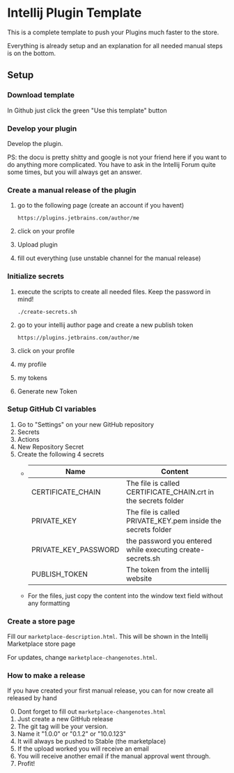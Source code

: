 # Intellij Plugin Template

This is a complete template to push your Plugins much faster to the store.

Everything is already setup and an explanation for all needed manual steps is on the bottom.

## Setup

### Download template

In Github just click the green "Use this template" button

### Develop your plugin

Develop the plugin.

PS: the docu is pretty shitty and google is not your
friend here if you want to do anything more complicated. 
You have to ask in the Intellij Forum quite some times, but you 
will always get an answer.

### Create a manual release of the plugin

1. go to the following page (create an account if you havent)

       https://plugins.jetbrains.com/author/me

2. click on your profile
3. Upload plugin
4. fill out everything (use unstable channel for the manual release)

### Initialize secrets

1. execute the scripts to create all needed files. Keep the password in mind!

       ./create-secrets.sh

2. go to your intellij author page and create a new publish token

       https://plugins.jetbrains.com/author/me

3. click on your profile
4. my profile
5. my tokens
6. Generate new Token

### Setup GitHub CI variables

1. Go to "Settings" on your new GitHub repository
2. Secrets
3. Actions
4. New Repository Secret
5. Create the following 4 secrets
    * | Name                 | Content                                                     |
      |----------------------|--------------------------------------------------------------|
      | CERTIFICATE_CHAIN    | The file is called CERTIFICATE_CHAIN.crt in the secrets folder |
      | PRIVATE_KEY          | The file is called PRIVATE_KEY.pem inside the secrets folder |
      | PRIVATE_KEY_PASSWORD | the password you entered while executing create-secrets.sh  |
      | PUBLISH_TOKEN        | The token from the intellij website                         |
    * For the files, just copy the content into the window text field without any formatting

### Create a store page

Fill our `marketplace-description.html`. This will be shown in the Intellij Marketplace store page

For updates, change `marketplace-changenotes.html`.

### How to make a release

If you have created your first manual release, you can for now create all released by hand

0. Dont forget to fill out `marketplace-changenotes.html`
1. Just create a new GitHub release
2. The git tag will be your version. 
3. Name it "1.0.0" or "0.1.2" or "10.0.123"
4. It will always be pushed to Stable (the marketplace)
5. If the upload worked you will receive an email
6. You will receive another email if the manual approval went through.
7. Profit!



